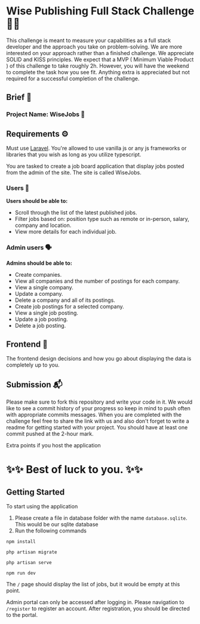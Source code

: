 # Wise Publishing Full Stack Challenge 👨‍💻

This challenge is meant to measure your capabilities as a full stack developer and the approach you take on problem-solving.
We are more interested on your approach rather than a finished challenge. We appreciate SOLID and KISS principles.
We expect that a MVP ( Minimum Viable Product ) of this challenge to take roughly 2h. However, you will have the weekend to complete the task how you see fit.
Anything extra is appreciated but not required for a successful completion of the challenge.

## Brief 💼

### Project Name: WiseJobs 🦉

## Requirements ⚙️

Must use [Laravel](https://laravel.com/). You're allowed to use vanilla js or any js frameworks or libraries that you wish as long as you
utilize typescript.

You are tasked to create a job board application that display jobs posted from the admin of the site. The site is called WiseJobs.

### Users 👥

**Users should be able to:**

- Scroll through the list of the latest published jobs.
- Filter jobs based on: position type such as remote or in-person, salary, company and location.
- View more details for each individual job.

### Admin users 🗣️

**Admins should be able to:**

- Create companies.
- View all companies and the number of postings for each company.
- View a single company.
- Update a company.
- Delete a company and all of its postings.
- Create job postings for a selected company.
- View a single job posting.
- Update a job posting.
- Delete a job posting.

## Frontend 🤘

The frontend design decisions and how you go about displaying the data is completely up to you.

## Submission 📬

Please make sure to fork this repository and write your code in it. We would like to see a commit history of your progress
so keep in mind to push often with appropriate commits messages. When you are completed with the challenge feel free to share the link
with us and also don't forget to write a readme for getting started with your project. You should have at least one
commit pushed at the 2-hour mark.

Extra points if you host the application

# ✨✨ Best of luck to you. ✨✨

## Getting Started

To start using the application

1. Please create a file in database folder with the name `database.sqlite`. This would be our sqlite database
2. Run the following commands

```
npm install

php artisan migrate

php artisan serve

npm run dev
```

The `/` page should display the list of jobs, but it would be empty at this point.

Admin portal can only be accessed after logging in. Please navigation to `/register` to register an account. After registration, you should be directed to the portal.
